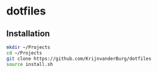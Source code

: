 # dotfiles

## Installation
```bash
mkdir ~/Projects
cd ~/Projects
git clone https://github.com/KrijnvanderBurg/dotfiles
source install.sh
```